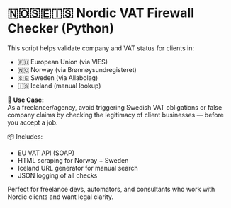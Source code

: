 # 🇳🇴🇸🇪🇮🇸 Nordic VAT Firewall Checker (Python)

This script helps validate company and VAT status for clients in:

- 🇪🇺 European Union (via VIES)
- 🇳🇴 Norway (via Brønnøysundregisteret)
- 🇸🇪 Sweden (via Allabolag)
- 🇮🇸 Iceland (manual lookup)

🔐 **Use Case:**  
As a freelancer/agency, avoid triggering Swedish VAT obligations or false company claims by checking the legitimacy of client businesses — before you accept a job.

📦 Includes:
- EU VAT API (SOAP)
- HTML scraping for Norway + Sweden
- Iceland URL generator for manual search
- JSON logging of all checks

Perfect for freelance devs, automators, and consultants who work with Nordic clients and want legal clarity.



